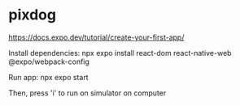 # pixdog
https://docs.expo.dev/tutorial/create-your-first-app/

Install dependencies: npx expo install react-dom react-native-web @expo/webpack-config

Run app: npx expo start

Then, press 'i' to run on simulator on computer
